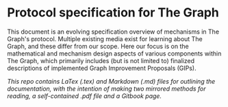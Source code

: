 # Protocol specification for The Graph

This document is an evolving specification overview of mechanisms in The Graph's protocol. Multiple existing media exist for learning about The Graph, and these differ from our scope. Here our focus is on the mathematical and mechanism design aspects of various components within The Graph, which primarily includes (but is not limited to) finalized descriptions of implemented Graph Improvement Proposals (GIPs). 


*This repo contains LaTex (.tex) and Markdown (.md) files for outlining the documentation, with the intention of making two mirrored methods for reading, a self-contained .pdf file and a Gitbook page.*
